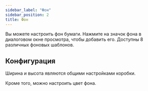 ```yaml
---
sidebar_label: "Фон"
sidebar_position: 2
title: Фон
---
```


Вы можете настроить фон бумаги. Нажмите на значок фона в диалоговом окне просмотра, чтобы добавить его. Доступны 8 различных фоновых шаблонов.

## Конфигурация

Ширина и высота являются общими настройками коробки.

Кроме того, можно настроить цвет фона.
